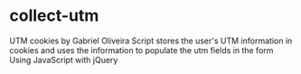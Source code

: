 # collect-utm

UTM cookies by Gabriel Oliveira
Script stores the user's UTM information in cookies and uses the information to populate the utm fields in the form
Using JavaScript with jQuery